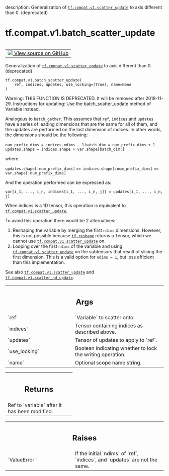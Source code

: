 description: Generalization of <a href="../../../tf/compat/v1/scatter_update.md"><code>tf.compat.v1.scatter_update</code></a> to axis different than 0. (deprecated)

<div itemscope itemtype="http://developers.google.com/ReferenceObject">
<meta itemprop="name" content="tf.compat.v1.batch_scatter_update" />
<meta itemprop="path" content="Stable" />
</div>

# tf.compat.v1.batch_scatter_update

<!-- Insert buttons and diff -->

<table class="tfo-notebook-buttons tfo-api nocontent" align="left">
<td>
  <a target="_blank" href="https://github.com/tensorflow/tensorflow/blob/r2.3/tensorflow/python/ops/state_ops.py#L818-L915">
    <img src="https://www.tensorflow.org/images/GitHub-Mark-32px.png" />
    View source on GitHub
  </a>
</td>
</table>



Generalization of <a href="../../../tf/compat/v1/scatter_update.md"><code>tf.compat.v1.scatter_update</code></a> to axis different than 0. (deprecated)

<pre class="devsite-click-to-copy prettyprint lang-py tfo-signature-link">
<code>tf.compat.v1.batch_scatter_update(
    ref, indices, updates, use_locking=(True), name=None
)
</code></pre>



<!-- Placeholder for "Used in" -->

Warning: THIS FUNCTION IS DEPRECATED. It will be removed after 2018-11-29.
Instructions for updating:
Use the batch_scatter_update method of Variable instead.

Analogous to `batch_gather`. This assumes that `ref`, `indices` and `updates`
have a series of leading dimensions that are the same for all of them, and the
updates are performed on the last dimension of indices. In other words, the
dimensions should be the following:

`num_prefix_dims = indices.ndims - 1`
`batch_dim = num_prefix_dims + 1`
`updates.shape = indices.shape + var.shape[batch_dim:]`

where

`updates.shape[:num_prefix_dims]`
`== indices.shape[:num_prefix_dims]`
`== var.shape[:num_prefix_dims]`

And the operation performed can be expressed as:

`var[i_1, ..., i_n, indices[i_1, ..., i_n, j]] = updates[i_1, ..., i_n, j]`

When indices is a 1D tensor, this operation is equivalent to
<a href="../../../tf/compat/v1/scatter_update.md"><code>tf.compat.v1.scatter_update</code></a>.

To avoid this operation there would be 2 alternatives:
1) Reshaping the variable by merging the first `ndims` dimensions. However,
   this is not possible because <a href="../../../tf/reshape.md"><code>tf.reshape</code></a> returns a Tensor, which we
   cannot use <a href="../../../tf/compat/v1/scatter_update.md"><code>tf.compat.v1.scatter_update</code></a> on.
2) Looping over the first `ndims` of the variable and using
   <a href="../../../tf/compat/v1/scatter_update.md"><code>tf.compat.v1.scatter_update</code></a> on the subtensors that result of slicing the
   first
   dimension. This is a valid option for `ndims = 1`, but less efficient than
   this implementation.

See also <a href="../../../tf/compat/v1/scatter_update.md"><code>tf.compat.v1.scatter_update</code></a> and <a href="../../../tf/compat/v1/scatter_nd_update.md"><code>tf.compat.v1.scatter_nd_update</code></a>.

<!-- Tabular view -->
 <table class="responsive fixed orange">
<colgroup><col width="214px"><col></colgroup>
<tr><th colspan="2"><h2 class="add-link">Args</h2></th></tr>

<tr>
<td>
`ref`
</td>
<td>
`Variable` to scatter onto.
</td>
</tr><tr>
<td>
`indices`
</td>
<td>
Tensor containing indices as described above.
</td>
</tr><tr>
<td>
`updates`
</td>
<td>
Tensor of updates to apply to `ref`.
</td>
</tr><tr>
<td>
`use_locking`
</td>
<td>
Boolean indicating whether to lock the writing operation.
</td>
</tr><tr>
<td>
`name`
</td>
<td>
Optional scope name string.
</td>
</tr>
</table>



<!-- Tabular view -->
 <table class="responsive fixed orange">
<colgroup><col width="214px"><col></colgroup>
<tr><th colspan="2"><h2 class="add-link">Returns</h2></th></tr>
<tr class="alt">
<td colspan="2">
Ref to `variable` after it has been modified.
</td>
</tr>

</table>



<!-- Tabular view -->
 <table class="responsive fixed orange">
<colgroup><col width="214px"><col></colgroup>
<tr><th colspan="2"><h2 class="add-link">Raises</h2></th></tr>

<tr>
<td>
`ValueError`
</td>
<td>
If the initial `ndims` of `ref`, `indices`, and `updates` are
not the same.
</td>
</tr>
</table>

